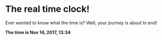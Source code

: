 # The real time clock!

Ever wanted to know what the time is? Well, your journey is about to end!

**The time is Nov 14, 2017, 13:34**